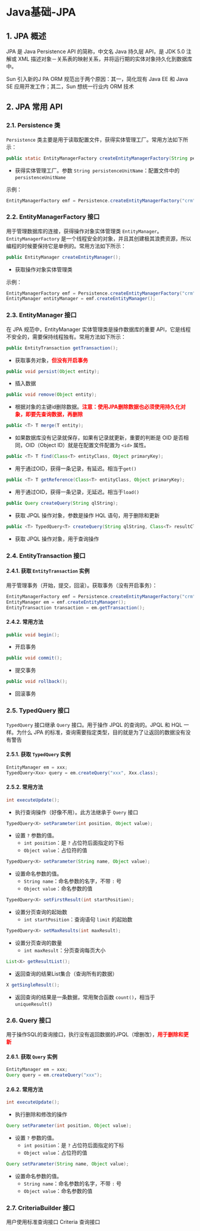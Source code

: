 # Java基础-JPA

## 1. JPA 概述

JPA 是 Java Persistence API 的简称，中文名 Java 持久层 API，是 JDK 5.0 注解或 XML 描述对象－关系表的映射关系，并将运行期的实体对象持久化到数据库中。

Sun 引入新的J PA ORM 规范出于两个原因：其一，简化现有 Java EE 和 Java SE 应用开发工作；其二，Sun 想统一行业内 ORM 技术

## 2. JPA 常用 API

### 2.1. Persistence 类

`Persistence` 类主要是用于读取配置文件，获得实体管理工厂。常用方法如下所示：

```java
public static EntityManagerFactory createEntityManagerFactory(String persistenceUnitName)
```

- 获得实体管理工厂。参数 `String persistenceUnitName`：配置文件中的 `persistenceUnitName`

示例：

```java
EntityManagerFactory emf = Persistence.createEntityManagerFactory("crm");
```

### 2.2. EntityManagerFactory 接口

用于管理数据库的连接，获得操作对象实体管理类 `EntityManager`。`EntityManagerFactory` 是一个线程安全的对象，并且其创建极其浪费资源，所以编程的时候要保持它是单例的。常用方法如下所示：

```java
public EntityManager createEntityManager();
```

- 获取操作对象实体管理类

示例：

```java
EntityManagerFactory emf = Persistence.createEntityManagerFactory("crm");
EntityManager entityManager = emf.createEntityManager();
```

### 2.3. EntityManager 接口

在 JPA 规范中，EntityManager 实体管理类是操作数据库的重要 API，它是线程不安全的，需要保持线程独有。常用方法如下所示：

```java
public EntityTransaction getTransaction();
```

- 获取事务对象，<font color=red>**但没有开启事务**</font>

```java
public void persist(Object entity);
```

- 插入数据

```java
public void remove(Object entity);
```

- 根据对象的主键id删除数据。<font color=red>**注意：使用JPA删除数据也必须使用持久化对象，即要先查询数据，再删除**</font>

```java
public <T> T merge(T entity);
```

- 如果数据库没有记录就保存，如果有记录就更新，重要的判断是 OID 是否相同，OID（Object ID）就是在配置文件配置为 `<id>` 属性。

```java
public <T> T find(Class<T> entityClass, Object primaryKey);
```

- 用于通过OID，获得一条记录，有延迟。相当于`get()`

```java
public <T> T getReference(Class<T> entityClass, Object primaryKey);
```

- 用于通过OID，获得一条记录，无延迟。相当于`load()`

```java
public Query createQuery(String qlString);
```

- 获取 JPQL 操作对象，参数是操作 HQL 语句，用于删除和更新

```java
public <T> TypedQuery<T> createQuery(String qlString, Class<T> resultClass);
```

- 获取 JPQL 操作对象，用于查询操作

### 2.4. EntityTransaction 接口

#### 2.4.1. 获取 `EntityTransaction` 实例

用于管理事务（开始，提交，回滚）。获取事务（没有开启事务）：

```java
EntityManagerFactory emf = Persistence.createEntityManagerFactory("crm");
EntityManager em = emf.createEntityManager();
EntityTransaction transaction = em.getTransaction();
```

#### 2.4.2. 常用方法

```java
public void begin();
```

- 开启事务

```java
public void commit();
```

- 提交事务

```java
public void rollback();
```

- 回滚事务

### 2.5. TypedQuery 接口

`TypedQuery` 接口继承 `Query` 接口。用于操作 JPQL 的查询的。JPQL 和 HQL 一样。为什么 JPA 的标准，查询需要指定类型，目的就是为了让返回的数据没有没有警告

#### 2.5.1. 获取 `TypedQuery` 实例

```java
EntityManager em = xxx;
TypedQuery<Xxx> query = em.createQuery("xxx", Xxx.class);
```

#### 2.5.2. 常用方法

```java
int executeUpdate();
```

- 执行查询操作（好像不用）。此方法继承于 `Query` 接口

```java
TypedQuery<X> setParameter(int position, Object value);
```

- 设置 `?` 参数的值。
    - `int position`：是 `?` 占位符后面指定的下标
    - `Object value`：占位符的值

```java
TypedQuery<X> setParameter(String name, Object value);
```

- 设置命名参数的值。
    - `String name`：命名参数的名字，不带 `:` 号
    - `Object value`：命名参数的值

```java
TypedQuery<X> setFirstResult(int startPosition);
```

- 设置分页查询的起始数
    - `int startPosition`：查询语句 `limit` 的起始数

```java
TypedQuery<X> setMaxResults(int maxResult);
```

- 设置分页查询的数量
    - `int maxResult`：分页查询每页大小

```java
List<X> getResultList();
```

- 返回查询的结果List集合（查询所有的数据）

```java
X getSingleResult();
```

- 返回查询的结果是一条数据，常用聚合函数 `count()`，相当于 `uniqueResult()`

### 2.6. Query 接口

用于操作SQL的查询接口，执行没有返回数据的JPQL（增删改），<font color=red>**用于删除和更新**</font>

#### 2.6.1. 获取 `Query` 实例

```java
EntityManager em = xxx;
Query query = em.createQuery("xxx");
```

#### 2.6.2. 常用方法

```java
int executeUpdate();
```

- 执行删除和修改的操作

```java
Query setParameter(int position, Object value);
```

- 设置 `?` 参数的值。
    - `int position`：是 `?` 占位符后面指定的下标
    - `Object value`：占位符的值

```java
Query setParameter(String name, Object value);
```

- 设置命名参数的值。
    - `String name`：命名参数的名字，不带 `:` 号
    - `Object value`：命名参数的值

### 2.7. CriteriaBuilder 接口

用户使用标准查询接口 Criteria 查询接口

